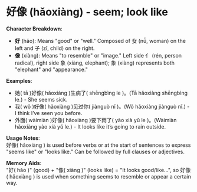 # **好像 (hǎoxiàng) - seem; look like**

**Character Breakdown**:  
- **好** (hǎo): Means "good" or "well." Composed of 女 (nǚ, woman) on the left and 子 (zǐ, child) on the right.  
- **像** (xiàng): Means "to resemble" or "image." Left side 亻 (rén, person radical), right side 象 (xiàng, elephant); 象 (xiàng) represents both "elephant" and "appearance."

**Examples**:  
- 她( tā )好像( hǎoxiàng )生病了( shēngbìng le )。(Tā hǎoxiàng shēngbìng le.) - She seems sick.  
- 我( wǒ )好像( hǎoxiàng )见过你( jiànguò nǐ )。(Wǒ hǎoxiàng jiànguò nǐ.) - I think I’ve seen you before.  
- 外面( wàimiàn )好像( hǎoxiàng )要下雨了( yào xià yǔ le )。(Wàimiàn hǎoxiàng yào xià yǔ le.) - It looks like it’s going to rain outside.

**Usage Notes**:  
好像( hǎoxiàng ) is used before verbs or at the start of sentences to express "seems like" or "looks like." Can be followed by full clauses or adjectives.

**Memory Aids**:  
"好( hǎo )" (good) + "像( xiàng )" (looks like) = "It looks good/like…", so 好像( hǎoxiàng ) is used when something seems to resemble or appear a certain way.